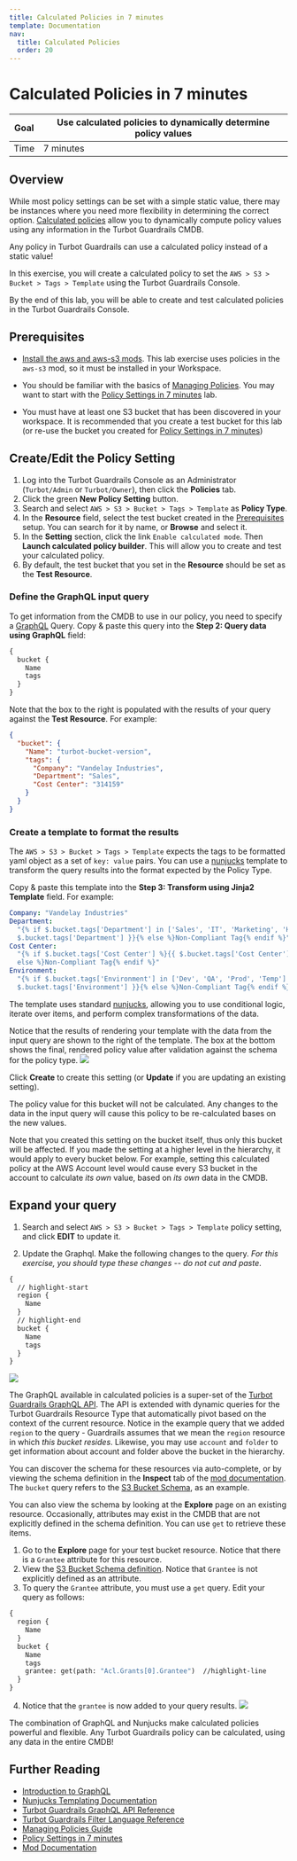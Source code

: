 ```yaml
---
title: Calculated Policies in 7 minutes
template: Documentation
nav:
  title: Calculated Policies
  order: 20
---
```


# Calculated Policies in 7 minutes

| Goal | Use calculated policies to dynamically determine policy values |
| ---- | -------------------------------------------------------------- |
| Time | 7 minutes                                                      |

## Overview

While most policy settings can be set with a simple static value, there may be
instances where you need more flexibility in determining the correct option.
[Calculated policies](guides/managing-policies#using-calculated-polices) allow
you to dynamically compute policy values using any information in the Turbot Guardrails
CMDB.

<div className="alert alert-info">
Any policy in Turbot Guardrails can use a calculated policy instead of a static value!
</div>

In this exercise, you will create a calculated policy to set the
`AWS > S3 > Bucket > Tags > Template` using the Turbot Guardrails Console.

By the end of this lab, you will be able to create and test calculated policies
in the Turbot Guardrails Console.

## Prerequisites

- [Install the aws and aws-s3 mods](mods/install). This lab exercise uses
  policies in the `aws-s3` mod, so it must be installed in your Workspace.

- You should be familiar with the basics of
  [Managing Policies](guides/managing-policies). You may want to start with the
  [Policy Settings in 7 minutes](7-minute-labs/set-policy) lab.

- You must have at least one S3 bucket that has been discovered in your
  workspace. It is recommended that you create a test bucket for this lab (or
  re-use the bucket you created for
  [Policy Settings in 7 minutes](7-minute-labs/set-policy))

## Create/Edit the Policy Setting

1. Log into the Turbot Guardrails Console as an Administrator (`Turbot/Admin` or `Turbot/Owner`), then click the **Policies** tab.
2. Click the green **New Policy Setting** button.
3. Search and select `AWS > S3 > Bucket > Tags > Template` as **Policy Type**.
4. In the **Resource** field, select the test bucket created in the
   [Prerequisites](#prerequisites) setup. You can search for it by name, or
   **Browse** and select it.
5. In the **Setting** section, click the link `Enable calculated mode`. Then
   **Launch calculated policy builder**. This will allow you to create and test
   your calculated policy.
6. By default, the test bucket that you set in the **Resource** should be set as
   the **Test Resource**.

### Define the GraphQL input query

To get information from the CMDB to use in our policy, you need to specify a
[GraphQL](reference/graphql) Query. Copy & paste this query into the **Step 2:
Query data using GraphQL** field:

```graphql
{
  bucket {
    Name
    tags
  }
}
```

Note that the box to the right is populated with the results of your query
against the **Test Resource**. For example:

```json
{
  "bucket": {
    "Name": "turbot-bucket-version",
    "tags": {
      "Company": "Vandelay Industries",
      "Department": "Sales",
      "Cost Center": "314159"
    }
  }
}
```

### Create a template to format the results

The `AWS > S3 > Bucket > Tags > Template` expects the tags to be formatted yaml
object as a set of `key: value` pairs. You can use a
[nunjucks](https://mozilla.github.io/nunjucks/) template to transform the query
results into the format expected by the Policy Type.

Copy & paste this template into the **Step 3: Transform using Jinja2 Template**
field. For example:

```yaml
Company: "Vandelay Industries"
Department:
  "{% if $.bucket.tags['Department'] in ['Sales', 'IT', 'Marketing', 'HR'] %}{{
  $.bucket.tags['Department'] }}{% else %}Non-Compliant Tag{% endif %}"
Cost Center:
  "{% if $.bucket.tags['Cost Center'] %}{{ $.bucket.tags['Cost Center'] }}{%
  else %}Non-Compliant Tag{% endif %}"
Environment:
  "{% if $.bucket.tags['Environment'] in ['Dev', 'QA', 'Prod', 'Temp'] %}{{
  $.bucket.tags['Environment'] }}{% else %}Non-Compliant Tag{% endif %}"
```

The template uses standard [nunjucks](https://mozilla.github.io/nunjucks/),
allowing you to use conditional logic, iterate over items, and perform complex
transformations of the data.

Notice that the results of rendering your template with the data from the input
query are shown to the right of the template. The box at the bottom shows the
final, rendered policy value after validation against the schema for the policy
type. ![](/images/docs/guardrails/calculated-policy-test.png)

Click **Create** to create this setting (or **Update** if you are updating an
existing setting).

The policy value for this bucket will not be calculated. Any changes to the data
in the input query will cause this policy to be re-calculated bases on the new
values.

Note that you created this setting on the bucket itself, thus only this bucket
will be affected. If you made the setting at a higher level in the hierarchy, it
would apply to every bucket below. For example, setting this calculated policy
at the AWS Account level would cause every S3 bucket in the account to calculate
_its own_ value, based on _its own_ data in the CMDB.

## Expand your query

1. Search and select `AWS > S3 > Bucket > Tags > Template` policy setting, and
   click **EDIT** to update it.

2. Update the Graphql. Make the following changes to the query. _For this
   exercise, you should type these changes -- do not cut and paste_.

```graphql
{
  // highlight-start
  region {
    Name
  }
  // highlight-end
  bucket {
    Name
    tags
  }
}
```

<!-- Currently the below feature is not available so commented out. 10-02-2021 -->
<!-- Notice that as you type, the editor suggests keywords and properties.  Use the auto-complete to try adding other fields to the query. -->

![](/images/docs/guardrails/update-cal-policy.png)

The GraphQL available in calculated policies is a super-set of the
[Turbot Guardrails GraphQL API](reference/graphql). The API is extended with dynamic
queries for the Turbot Guardrails Resource Type that automatically pivot based on the
context of the current resource. Notice in the example query that we added
`region` to the query - Guardrails assumes that we mean the `region` resource in
which _this bucket resides_. Likewise, you may use `account` and `folder` to get
information about account and folder above the bucket in the hierarchy.

You can discover the schema for these resources via auto-complete, or by viewing
the schema definition in the **Inspect** tab of the [mod documentation](https://hub.guardrails.turbot.com/#mods).
The `bucket` query refers to the
[S3 Bucket Schema](mods/turbot/aws-s3/inspect#/definitions/bucket), as an
example.

You can also view the schema by looking at the **Explore** page on an existing
resource. Occasionally, attributes may exist in the CMDB that are not explicitly
defined in the schema definition. You can use `get` to retrieve these items.

1. Go to the **Explore** page for your test bucket resource. Notice that there
   is a `Grantee` attribute for this resource.
2. View the
   [S3 Bucket Schema definition](mods/turbot/aws-s3/inspect#/definitions/bucket).
   Notice that `Grantee` is not explicitly defined as an attribute.
3. To query the `Grantee` attribute, you must use a `get` query. Edit your query
   as follows:

```graphql
{
  region {
    Name
  }
  bucket {
    Name
    tags
    grantee: get(path: "Acl.Grants[0].Grantee")  //highlight-line
  }
}
```

4. Notice that the `grantee` is now added to your query results.
   ![](/images/docs/guardrails/get-cal-policy.png)

The combination of GraphQL and Nunjucks make calculated policies powerful and
flexible. Any Turbot Guardrails policy can be calculated, using any data in the entire
CMDB!

## Further Reading

- [Introduction to GraphQL](https://graphql.org/learn/)
- [Nunjucks Templating Documentation](https://mozilla.github.io/nunjucks/templating.html)
- [Turbot Guardrails GraphQL API Reference](reference/graphql)
- [Turbot Guardrails Filter Language Reference](reference/filter)
- [Managing Policies Guide](guides/managing-policies)
- [Policy Settings in 7 minutes](7-minute-labs/set-policy)
- [Mod Documentation](https://hub.guardrails.turbot.com/#mods)
